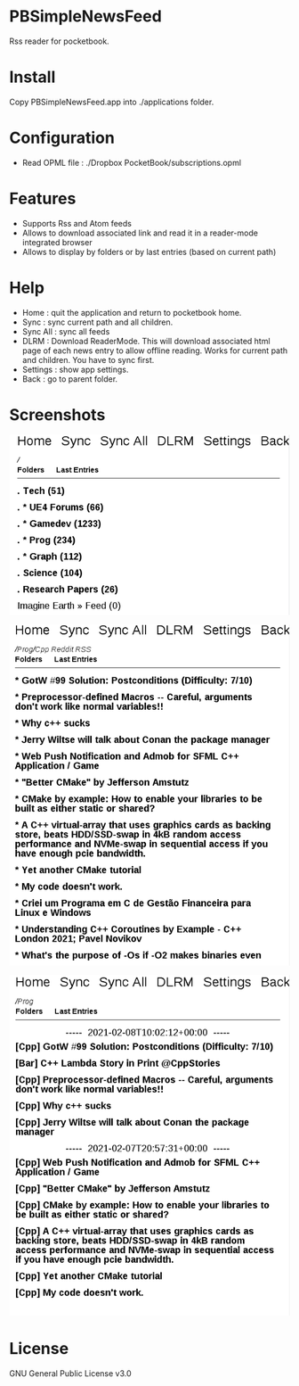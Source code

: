 # PBSimpleNewsFeed
Rss reader for pocketbook.

# Install
Copy PBSimpleNewsFeed.app into ./applications folder.

# Configuration
* Read OPML file : ./Dropbox PocketBook/subscriptions.opml

# Features
* Supports Rss and Atom feeds
* Allows to download associated link and read it in a reader-mode integrated browser
* Allows to display by folders or by last entries (based on current path)

# Help
* Home : quit the application and return to pocketbook home.
* Sync : sync current path and all children.
* Sync All : sync all feeds
* DLRM : Download ReaderMode. This will download associated html page of each news entry to allow offline reading. Works for current path and children. You have to sync first.
* Settings : show app settings.
* Back : go to parent folder.

# Screenshots
![alt text](https://github.com/GuillaumeTz/PBSimpleNewsFeed/blob/main/Screenshots/Main.png)

![alt text](https://github.com/GuillaumeTz/PBSimpleNewsFeed/blob/main/Screenshots/FeedView.png)

![alt text](https://github.com/GuillaumeTz/PBSimpleNewsFeed/blob/main/Screenshots/LastEntriesView.png)

# License
GNU General Public License v3.0
